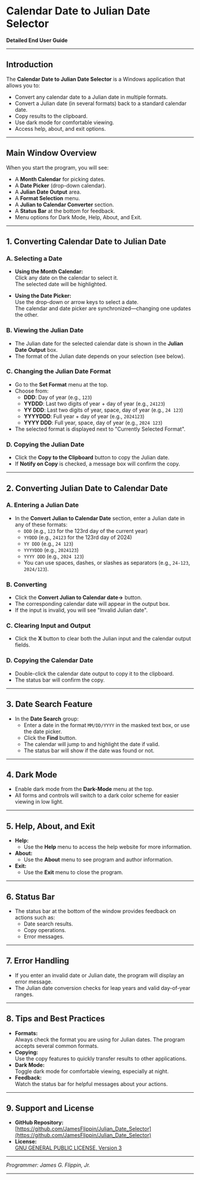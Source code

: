 # Calendar Date to Julian Date Selector

**Detailed End User Guide**

---

## Introduction

The **Calendar Date to Julian Date Selector** is a Windows application that allows you to:

- Convert any calendar date to a Julian date in multiple formats.
- Convert a Julian date (in several formats) back to a standard calendar date.
- Copy results to the clipboard.
- Use dark mode for comfortable viewing.
- Access help, about, and exit options.

---

## Main Window Overview

When you start the program, you will see:

- A **Month Calendar** for picking dates.
- A **Date Picker** (drop-down calendar).
- A **Julian Date Output** area.
- A **Format Selection** menu.
- A **Julian to Calendar Converter** section.
- A **Status Bar** at the bottom for feedback.
- Menu options for Dark Mode, Help, About, and Exit.

---

## 1. Converting Calendar Date to Julian Date

### A. Selecting a Date

- **Using the Month Calendar:**  
  Click any date on the calendar to select it.  
  The selected date will be highlighted.

- **Using the Date Picker:**  
  Use the drop-down or arrow keys to select a date.  
  The calendar and date picker are synchronized—changing one updates the other.

### B. Viewing the Julian Date

- The Julian date for the selected calendar date is shown in the **Julian Date Output** box.
- The format of the Julian date depends on your selection (see below).

### C. Changing the Julian Date Format

- Go to the **Set Format** menu at the top.
- Choose from:
  - **DDD**: Day of year (e.g., `123`)
  - **YYDDD**: Last two digits of year + day of year (e.g., `24123`)
  - **YY DDD**: Last two digits of year, space, day of year (e.g., `24 123`)
  - **YYYYDDD**: Full year + day of year (e.g., `2024123`)
  - **YYYY DDD**: Full year, space, day of year (e.g., `2024 123`)
- The selected format is displayed next to "Currently Selected Format".

### D. Copying the Julian Date

- Click the **Copy to the Clipboard** button to copy the Julian date.
- If **Notify on Copy** is checked, a message box will confirm the copy.

---

## 2. Converting Julian Date to Calendar Date

### A. Entering a Julian Date

- In the **Convert Julian to Calendar Date** section, enter a Julian date in any of these formats:
  - `DDD` (e.g., `123` for the 123rd day of the current year)
  - `YYDDD` (e.g., `24123` for the 123rd day of 2024)
  - `YY DDD` (e.g., `24 123`)
  - `YYYYDDD` (e.g., `2024123`)
  - `YYYY DDD` (e.g., `2024 123`)
  - You can use spaces, dashes, or slashes as separators (e.g., `24-123`, `2024/123`).

### B. Converting

- Click the **Convert Julian to Calendar date->** button.
- The corresponding calendar date will appear in the output box.
- If the input is invalid, you will see "Invalid Julian date".

### C. Clearing Input and Output

- Click the **X** button to clear both the Julian input and the calendar output fields.

### D. Copying the Calendar Date

- Double-click the calendar date output to copy it to the clipboard.
- The status bar will confirm the copy.

---

## 3. Date Search Feature

- In the **Date Search** group:
  - Enter a date in the format `MM/DD/YYYY` in the masked text box, or use the date picker.
  - Click the **Find** button.
  - The calendar will jump to and highlight the date if valid.
  - The status bar will show if the date was found or not.

---

## 4. Dark Mode

- Enable dark mode from the **Dark-Mode** menu at the top.
- All forms and controls will switch to a dark color scheme for easier viewing in low light.

---

## 5. Help, About, and Exit

- **Help:**
  - Use the **Help** menu to access the help website for more information.
- **About:**
  - Use the **About** menu to see program and author information.
- **Exit:**
  - Use the **Exit** menu to close the program.

---

## 6. Status Bar

- The status bar at the bottom of the window provides feedback on actions such as:
  - Date search results.
  - Copy operations.
  - Error messages.

---

## 7. Error Handling

- If you enter an invalid date or Julian date, the program will display an error message.
- The Julian date conversion checks for leap years and valid day-of-year ranges.

---

## 8. Tips and Best Practices

- **Formats:**  
  Always check the format you are using for Julian dates. The program accepts several common formats.
- **Copying:**  
  Use the copy features to quickly transfer results to other applications.
- **Dark Mode:**  
  Toggle dark mode for comfortable viewing, especially at night.
- **Feedback:**  
  Watch the status bar for helpful messages about your actions.

---

## 9. Support and License

- **GitHub Repository:**  
  [https://github.com/JamesFlippin/Julian_Date_Selector](https://github.com/JamesFlippin/Julian_Date_Selector)
- **License:**  
  [GNU GENERAL PUBLIC LICENSE, Version 3](LICENSE)
  

---

_Programmer: James G. Flippin, Jr._

---
